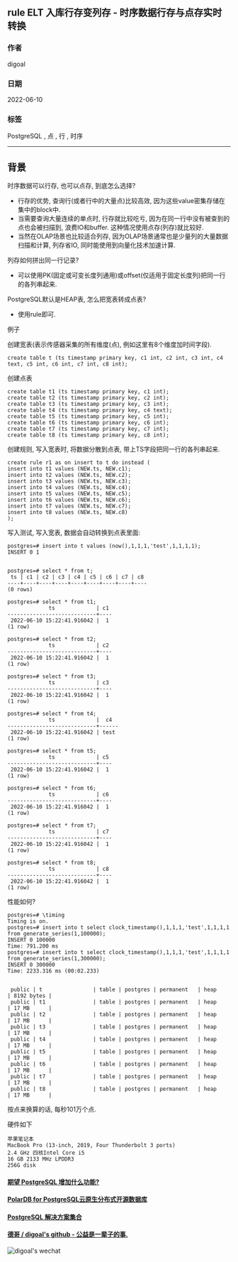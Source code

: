 ## rule ELT 入库行存变列存 - 时序数据行存与点存实时转换       
          
### 作者          
digoal          
          
### 日期          
2022-06-10          
          
### 标签          
PostgreSQL , 点 , 行 , 时序     
          
----          
          
## 背景    
  
时序数据可以行存, 也可以点存, 到底怎么选择?    
- 行存的优势, 查询行(或者行中的大量点)比较高效, 因为这些value密集存储在集中的block中.    
- 当需要查询大量连续的单点时, 行存就比较吃亏, 因为在同一行中没有被查到的点也会被扫描到, 浪费IO和buffer. 这种情况使用点存(列存)就比较好.    
- 当然在OLAP场景也比较适合列存, 因为OLAP场景通常也是少量列的大量数据扫描和计算, 列存省IO, 同时能使用到向量化技术加速计算.    
  
列存如何拼出同一行记录?   
- 可以使用PK(固定或可变长度列通用)或offset(仅适用于固定长度列)把同一行的各列串起来.    
  
PostgreSQL默认是HEAP表, 怎么把宽表转成点表?    
- 使用rule即可.  
  
例子  
  
创建宽表(表示传感器采集的所有维度(点), 例如这里有8个维度加时间字段).   
```  
create table t (ts timestamp primary key, c1 int, c2 int, c3 int, c4 text, c5 int, c6 int, c7 int, c8 int);  
```  
  
创建点表  
```  
create table t1 (ts timestamp primary key, c1 int);  
create table t2 (ts timestamp primary key, c2 int);  
create table t3 (ts timestamp primary key, c3 int);  
create table t4 (ts timestamp primary key, c4 text);  
create table t5 (ts timestamp primary key, c5 int);  
create table t6 (ts timestamp primary key, c6 int);  
create table t7 (ts timestamp primary key, c7 int);  
create table t8 (ts timestamp primary key, c8 int);  
```  
  
创建规则, 写入宽表时, 将数据分散到点表, 带上TS字段把同一行的各列串起来.   
```  
create rule r1 as on insert to t do instead (  
insert into t1 values (NEW.ts, NEW.c1);  
insert into t2 values (NEW.ts, NEW.c2);  
insert into t3 values (NEW.ts, NEW.c3);  
insert into t4 values (NEW.ts, NEW.c4);  
insert into t5 values (NEW.ts, NEW.c5);  
insert into t6 values (NEW.ts, NEW.c6);  
insert into t7 values (NEW.ts, NEW.c7);  
insert into t8 values (NEW.ts, NEW.c8)  
);  
```  
  
写入测试, 写入宽表, 数据会自动转换到点表里面:  
  
```  
postgres=# insert into t values (now(),1,1,1,'test',1,1,1,1);  
INSERT 0 1  
  
  
postgres=# select * from t;  
 ts | c1 | c2 | c3 | c4 | c5 | c6 | c7 | c8   
----+----+----+----+----+----+----+----+----  
(0 rows)  
  
postgres=# select * from t1;  
             ts             | c1   
----------------------------+----  
 2022-06-10 15:22:41.916042 |  1  
(1 row)  
  
postgres=# select * from t2;  
             ts             | c2   
----------------------------+----  
 2022-06-10 15:22:41.916042 |  1  
(1 row)  
  
postgres=# select * from t3;  
             ts             | c3   
----------------------------+----  
 2022-06-10 15:22:41.916042 |  1  
(1 row)  
  
postgres=# select * from t4;  
             ts             |  c4    
----------------------------+------  
 2022-06-10 15:22:41.916042 | test  
(1 row)  
  
postgres=# select * from t5;  
             ts             | c5   
----------------------------+----  
 2022-06-10 15:22:41.916042 |  1  
(1 row)  
  
postgres=# select * from t6;  
             ts             | c6   
----------------------------+----  
 2022-06-10 15:22:41.916042 |  1  
(1 row)  
  
postgres=# select * from t7;  
             ts             | c7   
----------------------------+----  
 2022-06-10 15:22:41.916042 |  1  
(1 row)  
  
postgres=# select * from t8;  
             ts             | c8   
----------------------------+----  
 2022-06-10 15:22:41.916042 |  1  
(1 row)  
```  
  
性能如何?  
```  
postgres=# \timing  
Timing is on.  
postgres=# insert into t select clock_timestamp(),1,1,1,'test',1,1,1,1 from generate_series(1,100000);  
INSERT 0 100000  
Time: 791.200 ms  
postgres=# insert into t select clock_timestamp(),1,1,1,'test',1,1,1,1 from generate_series(1,300000);  
INSERT 0 300000  
Time: 2233.316 ms (00:02.233)  
  
  
 public | t                | table | postgres | permanent   | heap          | 8192 bytes |   
 public | t1               | table | postgres | permanent   | heap          | 17 MB      |   
 public | t2               | table | postgres | permanent   | heap          | 17 MB      |   
 public | t3               | table | postgres | permanent   | heap          | 17 MB      |   
 public | t4               | table | postgres | permanent   | heap          | 17 MB      |   
 public | t5               | table | postgres | permanent   | heap          | 17 MB      |   
 public | t6               | table | postgres | permanent   | heap          | 17 MB      |   
 public | t7               | table | postgres | permanent   | heap          | 17 MB      |   
 public | t8               | table | postgres | permanent   | heap          | 17 MB      |   
```  
  
按点来换算的话, 每秒101万个点.     
  
硬件如下  
```  
苹果笔记本   
MacBook Pro (13-inch, 2019, Four Thunderbolt 3 ports)   
2.4 GHz 四核Intel Core i5   
16 GB 2133 MHz LPDDR3   
256G disk   
```  
  
  
#### [期望 PostgreSQL 增加什么功能?](https://github.com/digoal/blog/issues/76 "269ac3d1c492e938c0191101c7238216")
  
  
#### [PolarDB for PostgreSQL云原生分布式开源数据库](https://github.com/ApsaraDB/PolarDB-for-PostgreSQL "57258f76c37864c6e6d23383d05714ea")
  
  
#### [PostgreSQL 解决方案集合](https://yq.aliyun.com/topic/118 "40cff096e9ed7122c512b35d8561d9c8")
  
  
#### [德哥 / digoal's github - 公益是一辈子的事.](https://github.com/digoal/blog/blob/master/README.md "22709685feb7cab07d30f30387f0a9ae")
  
  
![digoal's wechat](../pic/digoal_weixin.jpg "f7ad92eeba24523fd47a6e1a0e691b59")
  

